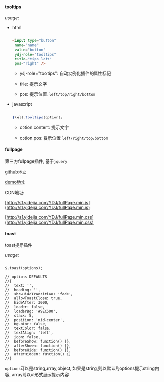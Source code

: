 
#### tooltips

_usage:_

- html

  ```html

  <input type="button"
   name="name"
   value="button"
   ydj-role="tooltips"
   title="tips left"  
   pos="right" />

  ```
  - ydj-role="tooltips": 自动实例化插件的属性标记

  - title: 提示文字

  - pos: 提示位置, `left/top/right/bottom`

- javascript

  ```javascript

  $(el).tooltips(option);

  ```

  - option.content: 提示文字

  - option.pos: 提示位置 `left/right/top/bottom`


#### fullpage

  第三方fullpage插件, 基于`jquery`

  [github地址](https://github.com/alvarotrigo/fullPage.js/)

  [demo地址](http://alvarotrigo.com/fullPage/)

  CDN地址:

   [http://s1.yidejia.com/YDJ/fullPage.min.js](http://s1.yidejia.com/YDJ/fullPage.min.js)

  [http://s1.yidejia.com/YDJ/fullPage.min.css](http://s1.yidejia.com/YDJ/fullPage.min.css)



#### toast

  toast提示插件

  _usage:_

  ```javascrpt

  $.toast(options);

  // options DEFAULTS
  //{
  //  text: '',
  //  heading: '',
  //  showHideTransition: 'fade',
  //  allowToastClose: true,
  //  hideAfter: 3000,
  //  loader: false,
  //  loaderBg: '#9EC600',
  //  stack: 5,
  //  position: 'mid-center',
  //  bgColor: false,
  //  textColor: false,
  //  textAlign: 'left',
  //  icon: false,
  //  beforeShow: function() {},
  //  afterShown: function() {},
  //  beforeHide: function() {},
  //  afterHidden: function() {}
  //}
  ```

  `options`可以是string,array,object,  如果是string,则以默认的options提示string内容, array则以ul形式展示提示内容
